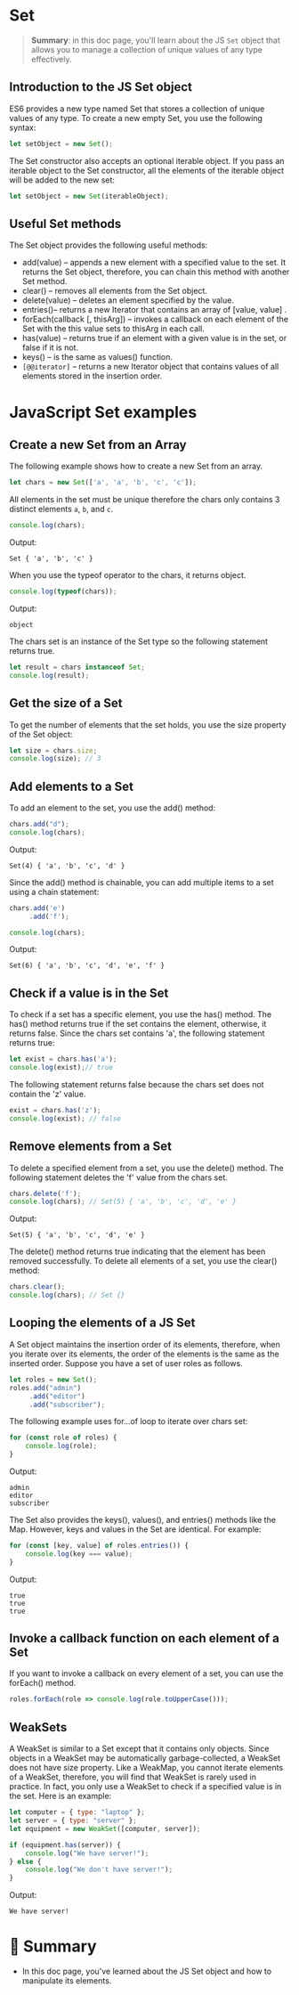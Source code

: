 # Set

> __Summary__: in this doc page, you'll learn about the JS `Set` object that allows you to manage a collection of unique values of any type effectively.

## Introduction to the JS Set object

ES6 provides a new type named Set that stores a collection of unique values of any type. To create a new empty Set, you use the following syntax:

```js
let setObject = new Set();
```

The Set constructor also accepts an optional iterable object. If you pass an iterable object to the Set constructor, all the elements of the iterable object will be added to the new set:

```js
let setObject = new Set(iterableObject);
```

## Useful Set methods

The Set object provides the following useful methods:

- add(value) – appends a new element with a specified value to the set. It returns the Set object, therefore, you can chain this method with another Set method.
- clear()  – removes all elements from the Set object.
- delete(value) – deletes an element specified by the value.
- entries()– returns a new Iterator that contains an array of  [value, value] .
- forEach(callback [, thisArg]) – invokes a callback on each element of the Set with the this value sets to thisArg in each call.
- has(value) – returns true if an element with a given value is in the set, or false if it is not.
- keys() – is the same as values() function.
- `[@@iterator]` – returns a new Iterator object that contains values of all elements stored in the insertion order.

# JavaScript Set examples

## Create a new Set from an Array

The following example shows how to create a new Set from an array.

```js
let chars = new Set(['a', 'a', 'b', 'c', 'c']);
```

All elements in the set must be unique therefore the chars only contains 3 distinct elements `a`, `b`, and `c`.

```js
console.log(chars);
```

Output:

```
Set { 'a', 'b', 'c' }
```

When you use the  typeof operator to the chars, it returns object.

```js
console.log(typeof(chars));
```

Output:

```
object
```

The chars set is an instance of the Set type so the following statement returns true.

```js
let result = chars instanceof Set;
console.log(result);
```

## Get the size of a Set

To get the number of elements that the set holds, you use the size property of the Set object:

```js
let size = chars.size;
console.log(size); // 3
```

## Add elements to a Set

To add an element to the set, you use the add() method:

```js
chars.add("d");
console.log(chars);
```

Output:

```
Set(4) { 'a', 'b', 'c', 'd' }
```

Since the add() method is chainable, you can add multiple items to a set using a chain statement:

```js
chars.add('e')
     .add('f');

console.log(chars);
```

Output:

```
Set(6) { 'a', 'b', 'c', 'd', 'e', 'f' }
```

## Check if a value is in the Set

To check if a set has a specific element, you use the has() method. The has() method returns true if the set contains the element, otherwise, it returns false. Since the  chars set contains 'a', the following statement returns true:

```js
let exist = chars.has('a');
console.log(exist);// true
```

The following statement returns false because the chars set does not contain the 'z' value.

```js
exist = chars.has('z');
console.log(exist); // false
```

## Remove elements from a Set

To delete a specified element from a set, you use the delete() method. The following statement deletes the 'f' value from the  chars set.

```js
chars.delete('f');
console.log(chars); // Set(5) { 'a', 'b', 'c', 'd', 'e' }
```

Output:

```
Set(5) { 'a', 'b', 'c', 'd', 'e' }
```

The delete() method returns true indicating that the element has been removed successfully. To delete all elements of a set, you use the clear() method:

```js
chars.clear();
console.log(chars); // Set {}
```

## Looping the elements of a JS Set

A Set object maintains the insertion order of its elements, therefore, when you iterate over its elements, the order of the elements is the same as the inserted order. Suppose you have a set of user roles as follows.

```js
let roles = new Set();
roles.add("admin")
     .add("editor")
     .add("subscriber");
```

The following example uses for...of loop to iterate over chars set:

```js
for (const role of roles) {
    console.log(role);
}
```

Output:

```
admin
editor
subscriber
```

The Set also provides the keys(), values(), and entries() methods like the Map. However, keys and values in the Set are identical. For example:

```js
for (const [key, value] of roles.entries()) {
    console.log(key === value);
}
```

Output:

```
true
true
true
```

## Invoke a callback function on each element of a Set

If you want to invoke a callback on every element of a set, you can use the forEach() method.

```js
roles.forEach(role => console.log(role.toUpperCase()));
```

## WeakSets

A WeakSet is similar to a Set except that it contains only objects. Since objects in a WeakSet may be automatically garbage-collected, a WeakSet does not have size property. Like a WeakMap, you cannot iterate elements of a WeakSet, therefore, you will find that WeakSet is rarely used in practice. In fact, you only use a WeakSet to check if a specified value is in the set. Here is an example:

```js
let computer = { type: "laptop" };
let server = { type: "server" };
let equipment = new WeakSet([computer, server]);

if (equipment.has(server)) {
    console.log("We have server!");
} else {
    console.log("We don't have server!");
}
```

Output:

```
We have server!
```

# :memo: Summary

- In this doc page, you've learned about the JS Set object and how to manipulate its elements.
